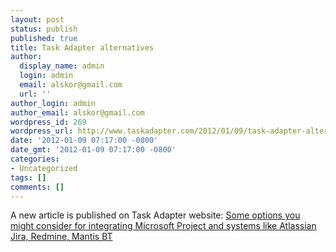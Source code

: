 ```yaml
---
layout: post
status: publish
published: true
title: Task Adapter alternatives
author:
  display_name: admin
  login: admin
  email: alskor@gmail.com
  url: ''
author_login: admin
author_email: alskor@gmail.com
wordpress_id: 269
wordpress_url: http://www.taskadapter.com/2012/01/09/task-adapter-alternatives/
date: '2012-01-09 07:17:00 -0800'
date_gmt: '2012-01-09 07:17:00 -0800'
categories:
- Uncategorized
tags: []
comments: []
---
```

<p>A new article is published on Task Adapter website:&nbsp;<a href="http:&#47;&#47;taskadapter.com&#47;compare_with_other_systems">Some options you might consider for integrating&nbsp;Microsoft Project and systems like Atlassian Jira, Redmine, Mantis BT</a></p>
